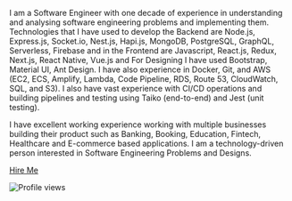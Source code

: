 I am a Software Engineer with one decade of experience in understanding and analysing software engineering problems and implementing them. Technologies that I have used to develop the Backend are Node.js, Express.js, Socket.io, Nest.js, Hapi.js, MongoDB, PostgreSQL, GraphQL, Serverless, Firebase and in the Frontend are Javascript, React.js, Redux, Next.js, React Native, Vue.js and For Designing I have used Bootstrap, Material UI, Ant Design. I have also experience in Docker, Git, and AWS (EC2, ECS, Amplify, Lambda, Code Pipeline, RDS, Route 53, CloudWatch, SQL, and S3). I also have vast experience with CI/CD operations and building pipelines and testing using Taiko (end-to-end) and Jest (unit testing).

I have excellent working experience working with multiple businesses building their product such as Banking, Booking, Education, Fintech, Healthcare and E-commerce based applications. I am a technology-driven person interested in Software Engineering Problems and Designs.

<a href="https://www.linkedin.com/in/lancygoyal">Hire Me</a>

![Profile views](https://gpvc.arturio.dev/lancygoyal)

